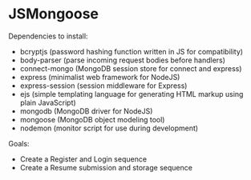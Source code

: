 # JSMongoose

Dependencies to install:
- bcryptjs (password hashing function written in JS for compatibility)
- body-parser (parse incoming request bodies before handlers)
- connect-mongo (MongoDB session store for connect and express)
- express (minimalist web framework for NodeJS)
- express-session (session middleware for Express)
- ejs (simple templating language for generating HTML markup using plain JavaScript)
- mongodb (MongoDB driver for NodeJS)
- mongoose (MongoDB object modeling tool)
- nodemon (monitor script for use during development)

Goals:
- Create a Register and Login sequence
- Create a Resume submission and storage sequence